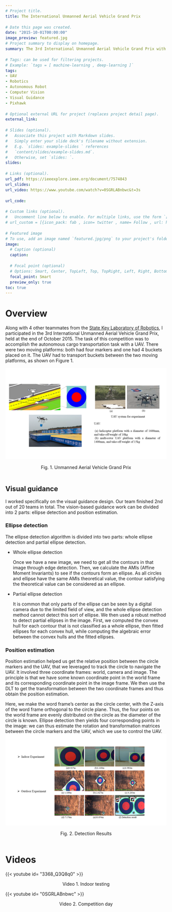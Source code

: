 ```yaml
---
# Project title.
title: The International Unmanned Aerial Vehicle Grand Prix 

# Date this page was created.
date: "2015-10-01T00:00:00"
image_preview: featured.jpg 
# Project summary to display on homepage.
summary: The 3rd International Unmanned Aerial Vehicle Grand Prix with the task of autonomous cargo transportation with UAV in a GPS-Denied environment. 

# Tags: can be used for filtering projects.
# Example: `tags = [ machine-learning , deep-learning ]`
tags:
- UAV   
- Robotics  
- Autonomous Robot  
- Computer Vision  
- Visual Guidance  
- Pixhawk 

# Optional external URL for project (replaces project detail page).
external_link: 

# Slides (optional).
#   Associate this project with Markdown slides.
#   Simply enter your slide deck's filename without extension.
#   E.g. `slides: example-slides ` references 
#   `content/slides/example-slides.md`.
#   Otherwise, set `slides: `.
slides: 

# Links (optional).
url_pdf: https://ieeexplore.ieee.org/document/7574843
url_slides: 
url_video: https://www.youtube.com/watch?v=0SGRLABnbwc&t=3s

url_code: 

# Custom links (optional).
#   Uncomment line below to enable. For multiple links, use the form `[{...}, {...}, {...}]`.
# url_custom = [{icon_pack: fab , icon= twitter , name= Follow , url: https://twitter.com/georgecushen }]

# Featured image
# To use, add an image named `featured.jpg/png` to your project's folder. 
image:
  # Caption (optional)
  caption: 
  
  # Focal point (optional)
  # Options: Smart, Center, TopLeft, Top, TopRight, Left, Right, BottomLeft, Bottom, BottomRight
  focal_point: Smart 
  preview_only: true 
toc: true
---
```

# Overview
Along with 4 other teammates from the [State Key Laboratory of Robotics](http://english.sia.cas.cn/rh/rp/201408/t20140814_125856.html), 
I participated in the 3rd International Unmanned Aerial Vehicle Grand Prix, 
held at the end of October 2015. 
The task of this competition was to accomplish the autonomous cargo transportation task with a UAV. 
There were two moving platforms: 
both had four markers and one had 4 buckets placed on it. 
The UAV had to transport buckets between the two moving platforms, as shown on Figure 1.

![This is an image](Slide15.png)
<center>Fig. 1. Unmanned Aerial Vehicle Grand Prix</center>
</br>

## Visual guidance
I worked specifically on the visual guidance design. 
Our team finished 2nd out of 20 teams in total.
The vision-based guidance work can be divided into 2 parts: 
ellipse detection and position estimation.


### Ellipse detection

The ellipse detection algorithm is divided into two parts: whole ellipse detection and partial ellipse detection. 

- Whole ellipse detection

	Once we have a new image, we need to get all the contours in that image through edge detection. 
Then, we calculate the AMIs (Affine Moment Invariants) to see if the contours form an ellipse. 
As all circles and ellipse have the same AMIs theoretical value, 
the contour satisfying the theoretical value can be considered as an ellipse.

- Partial ellipse detection

	It is common that only parts of the ellipse can be seen by a digital camera due to the limited field of view, 
and the whole ellipse detection method cannot detect this sort of ellipse. 
We then used a robust method to detect partial ellipses in the image. 
First, we computed the convex hull for each contour that is not classified as a whole ellipse, 
then fitted ellipses for each convex hull, 
while computing the algebraic error between the convex hulls and the fitted ellipses.

### Position estimation

Position estimation helped us get the relative position between the circle markers and the UAV, 
that we leveraged to track the circle to navigate the UAV. 
It involved three coordinate frames: world, camera and image. 
The principle is that we have some known coordinate point in the world frame and its corresponding coordinate point in the image frame. 
We then use the DLT to get the transformation between the two coordinate frames and thus obtain the position estimation. 

Here, we make the word frame’s center as the circle center, 
with the Z-axis of the word frame orthogonal to the circle plane. 
Thus, the four points on the world frame are evenly distributed on the circle as the diameter of the circle is known. 
Ellipse detection then yields four corresponding points in the image: 
we can thus estimate the rotation and transformation matrices between the circle markers and the UAV, which we use to control the UAV.
![This is an image](Slide16.png)
<center>Fig. 2. Detection Results</center>
</br>

# Videos


{{< youtube id= "3368_Q3Q8q0" >}}
<center>Video 1. Indoor testing</center>


{{< youtube id= "0SGRLABnbwc" >}}
<center>Video 2. Competition day</center>